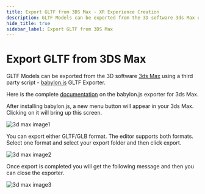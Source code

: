 ```yaml
---
title: Export GLTF from 3DS Max - XR Experience Creation
description: GLTF Models can be exported from the 3D software 3ds Max using a third party script - babylon.js GLTF Exporter Content Guidelines for exporting GLTF Models on GMetri Documentation.
hide_title: true
sidebar_label: Export GLTF from 3DS Max
---
```


# Export GLTF from 3DS Max

GLTF Models can be exported from the 3D software [3ds Max](https://www.autodesk.in/products/3ds-max/overview) using a third party script - [babylon.js](https://doc.babylonjs.com/resources/3dsmax#how-to-install-the-3ds-max-plugin) GLTF Exporter.

Here is the complete [documentation](https://doc.babylonjs.com/resources/3dsmax/) on the babylon.js exporter for 3ds Max. 

After installing babylon.js, a new menu button will appear in your 3ds Max. Clicking on it will bring up this screen.

![3d max image1](https://r.vrgmetri.com/image/q_90/gb-web/portal-docs/assets/img/screenshots/3dmax_1.jpg#boxShadow "3d max image1")

You can export either GLTF/GLB format. The editor supports both formats. Select one format and select your export folder and then click export.

![3d max image2](https://r.vrgmetri.com/image/q_90/gb-web/portal-docs/assets/img/screenshots/3dmax_2.jpg#boxShadow "3d max image2")

Once export is completed you will get the following message and then you can close the exporter.

![3d max image3](https://r.vrgmetri.com/image/q_90/gb-web/portal-docs/assets/img/screenshots/3dmax_3.jpg#boxShadow "3d max image3")